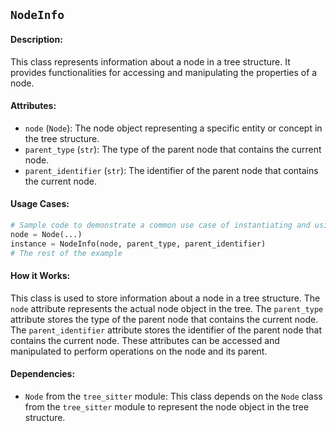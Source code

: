 ## `NodeInfo`

#### Description:
This class represents information about a node in a tree structure. It provides functionalities for accessing and manipulating the properties of a node.

#### Attributes:
- `node` (`Node`): The node object representing a specific entity or concept in the tree structure.
- `parent_type` (`str`): The type of the parent node that contains the current node.
- `parent_identifier` (`str`): The identifier of the parent node that contains the current node.

#### Usage Cases:

```python
# Sample code to demonstrate a common use case of instantiating and using the class
node = Node(...)
instance = NodeInfo(node, parent_type, parent_identifier)
# The rest of the example
```

#### How it Works:
This class is used to store information about a node in a tree structure. The `node` attribute represents the actual node object in the tree. The `parent_type` attribute stores the type of the parent node that contains the current node. The `parent_identifier` attribute stores the identifier of the parent node that contains the current node. These attributes can be accessed and manipulated to perform operations on the node and its parent.

#### Dependencies:
- `Node` from the `tree_sitter` module: This class depends on the `Node` class from the `tree_sitter` module to represent the node object in the tree structure.